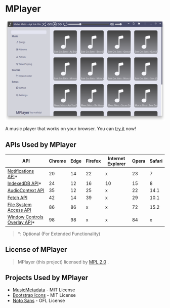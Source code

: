 # MPlayer

!["MPlayer"](./assets/screenshot_1.png "MPlayer")

A music player that works on your browser. You can [try it](https://malisipi.github.io/MPlayer/) now!

## APIs Used by MPlayer

|API|Chrome|Edge|Firefox|Internet Explorer|Opera|Safari|
|-|-|-|-|-|-|-|
| [Notifications API](https://developer.mozilla.org/en-US/docs/Web/API/Notifications_API)* | 20 | 14 | 22 | x | 23 | 7 |
| [IndexedDB API](https://developer.mozilla.org/en-US/docs/Web/API/IndexedDB_API)* | 24 | 12 | 16 | 10 | 15 | 8
| [AudioContext API](https://developer.mozilla.org/en-US/docs/Web/API/AudioContext) | 35 | 12 | 25 | x | 22 | 14.1 |
| [Fetch API](https://developer.mozilla.org/en-US/docs/Web/API/Fetch_API) | 42 | 14 | 39 | x | 29 | 10.1 |
| [File System Access API](https://developer.mozilla.org/en-US/docs/Web/API/File_System_Access_API) | 86 | 86 | x | x | 72 | 15.2 |
| [Window Controls Overlay API](https://developer.mozilla.org/en-US/docs/Web/API/Window_Controls_Overlay_API)* | 98 | 98 | x | x | 84 | x |

> \*: Optional (For Extended Functionality)

## License of MPlayer

> MPlayer (this project) licensed by [MPL 2.0](./LICENSE) .

## Projects Used by MPlayer

* [MusicMetadata](https://github.com/leetreveil/musicmetadata) - MIT License
* [Bootstrap Icons](https://icons.getbootstrap.com/) - MIT License
* [Noto Sans](https://fonts.google.com/noto/specimen/Noto+Sans) - OFL License